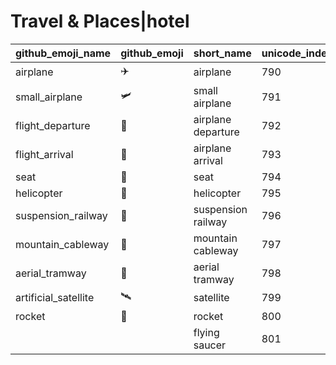 # Travel & Places|hotel

|github_emoji_name|github_emoji|short_name|unicode_index|
|---|---|---|---|
|airplane|:airplane:|airplane|790|
|small_airplane|:small_airplane:|small airplane|791|
|flight_departure|:flight_departure:|airplane departure|792|
|flight_arrival|:flight_arrival:|airplane arrival|793|
|seat|:seat:|seat|794|
|helicopter|:helicopter:|helicopter|795|
|suspension_railway|:suspension_railway:|suspension railway|796|
|mountain_cableway|:mountain_cableway:|mountain cableway|797|
|aerial_tramway|:aerial_tramway:|aerial tramway|798|
|artificial_satellite|:artificial_satellite:|satellite|799|
|rocket|:rocket:|rocket|800|
|||flying saucer|801|
